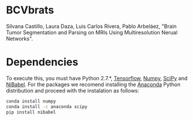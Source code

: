 # BCVbrats
Silvana Castillo, Laura Daza, Luis Carlos Rivera, Pablo Arbeláez, "Brain Tumor Segmentation and Parsing on MRIs Using Multiresolution Nerual Networks". 

# Dependencies
To execute this, you must have Python 2.7.*, [Tensorflow](https://www.tensorflow.org), [Numpy](http://www.numpy.org/), [SciPy](https://www.scipy.org/install.html) and [NiBabel](http://nipy.org/nibabel/installation.html). For the packages we recomend installing the [Anaconda](https://www.anaconda.com/download) Python distribution and proceed with the instalation as follows: 

```bash
conda install numpy
conda install -c anaconda scipy
pip install nibabel
```

